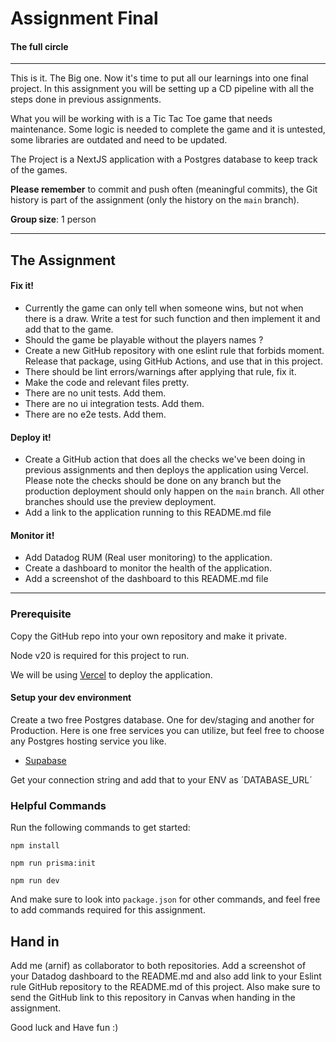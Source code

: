 # Assignment Final

#### The full circle

---

This is it. The Big one. Now it's time to put all our learnings into one final project. In this assignment you will be setting up a CD pipeline with all the steps done in previous assignments.

What you will be working with is a Tic Tac Toe game that needs maintenance. Some logic is needed to complete the game and it is untested, some libraries are outdated and need to be updated.

The Project is a NextJS application with a Postgres database to keep track of the games.

**Please remember** to commit and push often (meaningful commits), the Git history is part of the assignment (only the history on the `main` branch).

**Group size**: 1 person

---

## The Assignment

#### **Fix it!**

- Currently the game can only tell when someone wins, but not when there is a draw. Write a test for such function and then implement it and add that to the game.
- Should the game be playable without the players names ?
- Create a new GitHub repository with one eslint rule that forbids moment. Release that package, using GitHub Actions, and use that in this project.
- There should be lint errors/warnings after applying that rule, fix it.
- Make the code and relevant files pretty.
- There are no unit tests. Add them.
- There are no ui integration tests. Add them.
- There are no e2e tests. Add them.

#### **Deploy it!**

- Create a GitHub action that does all the checks we've been doing in previous assignments and then deploys the application using Vercel. Please note the checks should be done on any branch but the production deployment should only happen on the `main` branch. All other branches should use the preview deployment.
- Add a link to the application running to this README.md file

#### **Monitor it!**

- Add Datadog RUM (Real user monitoring) to the application.
- Create a dashboard to monitor the health of the application.
- Add a screenshot of the dashboard to this README.md file

---

### Prerequisite

Copy the GitHub repo into your own repository and make it private.

Node v20 is required for this project to run.

We will be using [Vercel](https://vercel.com/) to deploy the application.

#### Setup your dev environment

Create a two free Postgres database. One for dev/staging and another for Production.
Here is one free services you can utilize, but feel free to choose any Postgres hosting service you like.

- [Supabase](https://app.supabase.com/)

Get your connection string and add that to your ENV as ´DATABASE_URL´

### Helpful Commands

Run the following commands to get started:

`npm install`

`npm run prisma:init`

`npm run dev`

And make sure to look into `package.json` for other commands, and feel free to add commands required for this assignment.

## Hand in

Add me (arnif) as collaborator to both repositories. Add a screenshot of your Datadog dashboard to the README.md and also add link to your Eslint rule GitHub repository to the README.md of this project.
Also make sure to send the GitHub link to this repository in Canvas when handing in the assignment.

Good luck and Have fun :)
